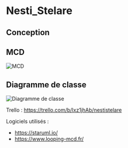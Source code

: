 # Nesti_Stelare

## Conception

## MCD

![MCD](https://octodex.github.com/images/minion.png)

## Diagramme de classe

![Diagramme de classe](https://octodex.github.com/images/minion.png)


Trello : https://trello.com/b/Ixz1jhAb/nestistelare

Logiciels utilisés : 
- https://staruml.io/
- https://www.looping-mcd.fr/